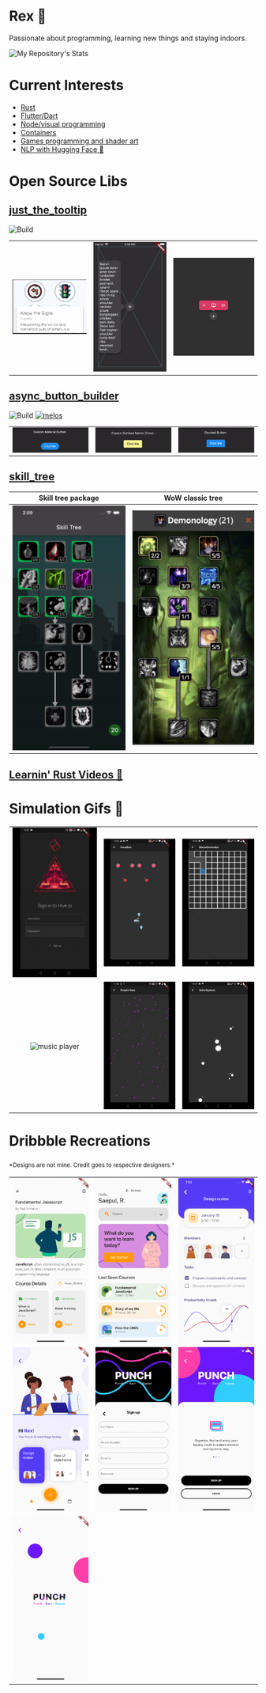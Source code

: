 # Rex 🦕

Passionate about programming, learning new things and staying indoors.

![My Repository's Stats](https://github-readme-stats.vercel.app/api?username=Nolence&show_icons=true)

# Current Interests

* [Rust](https://github.com/rust-lang/rust)
* [Flutter/Dart](https://github.com/flutter/flutter)
* [Node/visual programming](https://github.com/enso-org/enso)
* [Containers](https://github.com/docker)
* [Games programming and shader art](https://github.com/bevyengine/bevy)
* [NLP with Hugging Face 🤗](https://huggingface.co/)

# Open Source Libs

## [just_the_tooltip](https://pub.dev/packages/just_the_tooltip)
![Build](https://github.com/Nolence/just_the_tooltip/workflows/Build/badge.svg)

| | | |
:-------------------------:|:-------------------------:|:-------------------------:
![tooltip app](assets/open_source/just_the_tooltip/tooltip_app.png)  |  ![tooltip positioning](assets/open_source/just_the_tooltip/ezgif-2-3ef406bb2022.gif)  |   ![fancy tooltip](assets/open_source/just_the_tooltip/fancy.png)

## [async_button_builder](https://pub.dev/packages/async_button_builder)
![Build](https://github.com/Nolence/async_button_builder/workflows/Build/badge.svg) [![melos](https://img.shields.io/badge/maintained%20with-melos-f700ff.svg?style=flat-square)](https://github.com/invertase/melos)

| | | |
:-------------------------:|:-------------------------:|:-------------------------:
![custom](assets/open_source/async_button/custom.gif)  |  ![error](assets/open_source/async_button/error.gif)  |   ![elevated](assets/open_source/async_button/elevated.gif)

## [skill_tree](https://pub.dev/packages/skill_tree)

| Skill tree package | WoW classic tree |
:-------------------------:|:-------------------------:
![skill tree](assets/open_source/skill_tree/skill_tree.gif)  |   ![Wow tree](assets/open_source/skill_tree/wow_tree.png)

## [Learnin' Rust Videos 🎥](./videos.md)

# Simulation Gifs 👾

| | | |
:-------------------------:|:-------------------------:|:-------------------------:
![hiveio](assets/simulations/hiveio.gif)  |  ![invaders](assets/simulations/invaders.gif)  |   ![maze generator](assets/simulations/maze_generator.gif)
![music player](assets/simulations/music_player.gif)  |  ![purple rain](assets/simulations/purple_rain.gif)  |   ![solar system](assets/simulations/solar_system.gif)


# Dribbble Recreations
<sub>\*Designs are not mine. Credit goes to respective designers.\*<sub>

| | | |
:-------------------------:|:-------------------------:|:-------------------------:
![javascript course](assets/recreations/javascript_course.png)  |  ![learn home](assets/recreations/learn_home.png)  |   ![meetings details](assets/recreations/meetings_details.png)
![meetings home](assets/recreations/meetings_home.png)  |  ![punch auth](assets/recreations/punch_auth.png)  |   ![punch home](assets/recreations/punch_home.png)
![punch splash](assets/recreations/punch_splash.png)  |   |  


